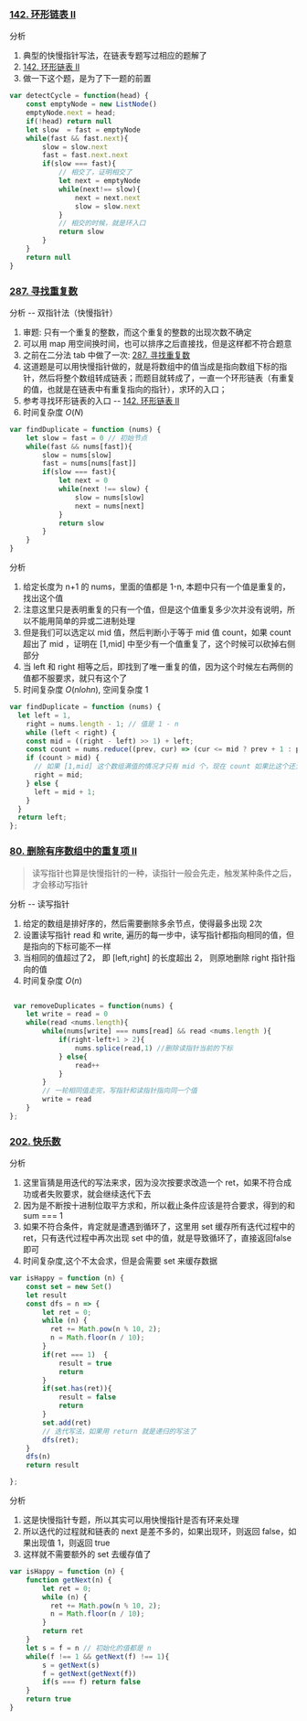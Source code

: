 <!--
 * @Author: your name
 * @Date: 2021-09-10 09:43:17
 * @LastEditTime: 2021-09-15 09:15:24
 * @LastEditors: Please set LastEditors
 * @Description: In User Settings Edit
 * @FilePath: /LeetCode-FE-Javascript/Code/基础篇/5.双指针/快慢指针/README.md
-->

### [142. 环形链表 II](https://leetcode-cn.com/problems/linked-list-cycle-ii/solution/kuai-man-zhi-zhen-mou-xie-te-shu-shu-xue-a9vm/)
分析
1. 典型的快慢指针写法，在链表专题写过相应的题解了
2. [142. 环形链表 II](https://leetcode-cn.com/problems/linked-list-cycle-ii/solution/kuai-man-zhi-zhen-mou-xie-te-shu-shu-xue-a9vm/)
3. 做一下这个题，是为了下一题的前置
```javascript
var detectCycle = function(head) {
    const emptyNode = new ListNode()
    emptyNode.next = head;
    if(!head) return null
    let slow  = fast = emptyNode
    while(fast && fast.next){
        slow = slow.next
        fast = fast.next.next
        if(slow === fast){
            // 相交了，证明相交了
            let next = emptyNode
            while(next!== slow){
                next = next.next
                slow = slow.next
            }
            // 相交的时候，就是环入口
            return slow
        }
    }
    return null
}
```

### [287. 寻找重复数](https://leetcode-cn.com/problems/find-the-duplicate-number/solution/kuai-man-zhi-zhen-er-fen-fa-by-jzsq_lyx-xp0m/)
分析 -- 双指针法（快慢指针）
1. 审题: 只有一个重复的整数，而这个重复的整数的出现次数不确定
2. 可以用 map 用空间换时间，也可以排序之后直接找，但是这样都不符合题意
3. 之前在二分法 tab 中做了一次: [287. 寻找重复数](https://leetcode-cn.com/problems/find-the-duplicate-number/solution/er-fen-by-jzsq_lyx-5lbc/)
4. 这道题是可以用快慢指针做的，就是将数组中的值当成是指向数组下标的指针，然后将整个数组转成链表；而题目就转成了，一直一个环形链表（有重复的值，也就是在链表中有重复指向的指针），求环的入口；
5. 参考寻找环形链表的入口 -- [142. 环形链表 II](https://leetcode-cn.com/problems/linked-list-cycle-ii/solution/kuai-man-zhi-zhen-mou-xie-te-shu-shu-xue-a9vm/)
6. 时间复杂度 ${O(N)}$
```javascript
var findDuplicate = function (nums) {
    let slow = fast = 0 // 初始节点
    while(fast && nums[fast]){
        slow = nums[slow]
        fast = nums[nums[fast]]
        if(slow === fast){
            let next = 0
            while(next !== slow) {
                slow = nums[slow]
                next = nums[next]
            }
            return slow
        }
    }
}
```

分析
1. 给定长度为 n+1 的 nums，里面的值都是 1-n, 本题中只有一个值是重复的，找出这个值
2. 注意这里只是表明重复的只有一个值，但是这个值重复多少次并没有说明，所以不能用简单的异或二进制处理
3. 但是我们可以选定以 mid 值，然后判断小于等于 mid 值 count，如果 count 超出了 mid ，证明在 [1,mid] 中至少有一个值重复了，这个时候可以砍掉右侧部分
4. 当 left 和 right 相等之后，即找到了唯一重复的值，因为这个时候左右两侧的值都不服要求，就只有这个了
5. 时间复杂度 ${O(nlohn)}$, 空间复杂度 ${1}$
```javascript
var findDuplicate = function (nums) {
  let left = 1,
    right = nums.length - 1; // 值是 1 - n
    while (left < right) {
    const mid = ((right - left) >> 1) + left;
    const count = nums.reduce((prev, cur) => (cur <= mid ? prev + 1 : prev), 0); // 小于等于 count 的值
    if (count > mid) {
      // 如果 [1,mid] 这个数组满值的情况才只有 mid 个，现在 count 如果比这个还大，证明重复的值在这里面
      right = mid;
    } else {
      left = mid + 1;
    }
  }
  return left;
};
```

### [80. 删除有序数组中的重复项 II](https://leetcode-cn.com/problems/remove-duplicates-from-sorted-array-ii/)

> 读写指针也算是快慢指针的一种，读指针一般会先走，触发某种条件之后，才会移动写指针

分析 -- 读写指针
1. 给定的数组是排好序的，然后需要删除多余节点，使得最多出现 2次
2. 设置读写指针 read 和 write, 遍历的每一步中，读写指针都指向相同的值，但是指向的下标可能不一样
3. 当相同的值超过了2， 即 [left,right] 的长度超出 2， 则原地删除 right 指针指向的值 
4. 时间复杂度 ${O(n)}$
```javascript

 var removeDuplicates = function(nums) {
    let write = read = 0
    while(read <nums.length){
        while(nums[write] === nums[read] && read <nums.length ){
            if(right-left+1 > 2){
                nums.splice(read,1) //删除读指针当前的下标
            } else{
                read++
            }
        }
        // 一轮相同值走完，写指针和读指针指向同一个值
        write = read
    }
};
```

### [202. 快乐数](https://leetcode-cn.com/problems/happy-number/solution/yong-sethuan-cun-shi-yong-shuang-zhi-zhe-vu88/)

分析
1. 这里盲猜是用迭代的写法来求，因为没次按要求改造一个 ret，如果不符合成功或者失败要求，就会继续迭代下去
2. 因为是不断按十进制位取平方求和，所以截止条件应该是符合要求，得到的和 sum === 1
3. 如果不符合条件，肯定就是遭遇到循环了，这里用 set 缓存所有迭代过程中的 ret，只有迭代过程中再次出现 set 中的值，就是导致循环了，直接返回false 即可
4. 时间复杂度,这个不太会求，但是会需要 set 来缓存数据
```javascript
var isHappy = function (n) {
    const set = new Set()
    let result
    const dfs = n => {
        let ret = 0;
        while (n) {
          ret += Math.pow(n % 10, 2);
          n = Math.floor(n / 10);
        }
        if(ret === 1)  {
            result = true
            return 
        }
        if(set.has(ret)){
            result = false
            return 
        }
        set.add(ret)
        // 迭代写法，如果用 return 就是递归的写法了
        dfs(ret);
    }
    dfs(n)
    return result

};
```

分析
1. 这是快慢指针专题，所以其实可以用快慢指针是否有环来处理
2. 所以迭代的过程就和链表的 next 是差不多的，如果出现环，则返回 false，如果出现值 1，则返回 true
3. 这样就不需要额外的 set 去缓存值了
```javascript
var isHappy = function (n) {
    function getNext(n) {
        let ret = 0;
        while (n) {
          ret += Math.pow(n % 10, 2);
          n = Math.floor(n / 10);
        }
        return ret
    }
    let s = f = n // 初始化的值都是 n
    while(f !== 1 && getNext(f) !== 1){
        s = getNext(s)
        f = getNext(getNext(f))
        if(s === f) return false
    }
    return true
}
```